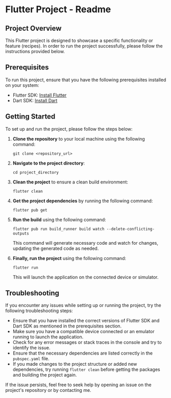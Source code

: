 # Flutter Project - Readme

## Project Overview
This Flutter project is designed to showcase a specific functionality or feature (recipes). In order to run the project successfully, please follow the instructions provided below.

## Prerequisites
To run this project, ensure that you have the following prerequisites installed on your system:
- Flutter SDK: [Install Flutter](https://flutter.dev/docs/get-started/install)
- Dart SDK: [Install Dart](https://dart.dev/get-dart)

## Getting Started
To set up and run the project, please follow the steps below:

1. **Clone the repository** to your local machine using the following command:
   ```
   git clone <repository_url>
   ```

2. **Navigate to the project directory**:
   ```
   cd project_directory
   ```

3. **Clean the project** to ensure a clean build environment:
   ```
   flutter clean
   ```

4. **Get the project dependencies** by running the following command:
   ```
   flutter pub get
   ```

5. **Run the build** using the following command:
   ```
   flutter pub run build_runner build watch --delete-conflicting-outputs
   ```

   This command will generate necessary code and watch for changes, updating the generated code as needed.

6. **Finally, run the project** using the following command:
   ```
   flutter run
   ```

   This will launch the application on the connected device or simulator.

## Troubleshooting
If you encounter any issues while setting up or running the project, try the following troubleshooting steps:

- Ensure that you have installed the correct versions of Flutter SDK and Dart SDK as mentioned in the prerequisites section.
- Make sure you have a compatible device connected or an emulator running to launch the application.
- Check for any error messages or stack traces in the console and try to identify the issue.
- Ensure that the necessary dependencies are listed correctly in the `pubspec.yaml` file.
- If you made changes to the project structure or added new dependencies, try running `flutter clean` before getting the packages and building the project again.

If the issue persists, feel free to seek help by opening an issue on the project's repository or by contacting me.
